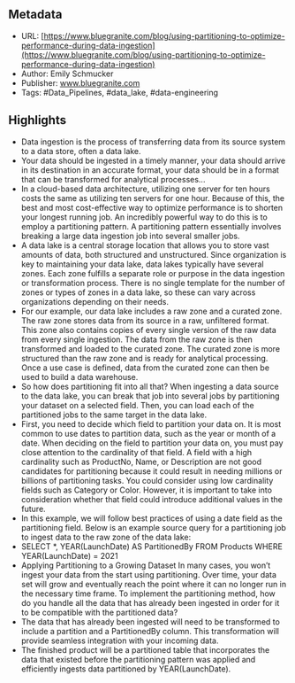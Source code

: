 ## Metadata
* URL: [https://www.bluegranite.com/blog/using-partitioning-to-optimize-performance-during-data-ingestion](https://www.bluegranite.com/blog/using-partitioning-to-optimize-performance-during-data-ingestion)
* Author: Emily Schmucker
* Publisher: www.bluegranite.com
* Tags: #Data_Pipelines, #data_lake, #data-engineering

## Highlights
* Data ingestion is the process of transferring data from its source system to a data store, often a data lake.
* Your data should be ingested in a timely manner, your data should arrive in its destination in an accurate format, your data should be in a format that can be transformed for analytical processes...
* In a cloud-based data architecture, utilizing one server for ten hours costs the same as utilizing ten servers for one hour. Because of this, the best and most cost-effective way to optimize performance is to shorten your longest running job. An incredibly powerful way to do this is to employ a partitioning pattern. A partitioning pattern essentially involves breaking a large data ingestion job into several smaller jobs.
* A data lake is a central storage location that allows you to store vast amounts of data, both structured and unstructured. Since organization is key to maintaining your data lake, data lakes typically have several zones. Each zone fulfills a separate role or purpose in the data ingestion or transformation process. There is no single template for the number of zones or types of zones in a data lake, so these can vary across organizations depending on their needs.
* For our example, our data lake includes a raw zone and a curated zone. The raw zone stores data from its source in a raw, unfiltered format. This zone also contains copies of every single version of the raw data from every single ingestion. The data from the raw zone is then transformed and loaded to the curated zone. The curated zone is more structured than the raw zone and is ready for analytical processing. Once a use case is defined, data from the curated zone can then be used to build a data warehouse.
* So how does partitioning fit into all that? When ingesting a data source to the data lake, you can break that job into several jobs by partitioning your dataset on a selected field. Then, you can load each of the partitioned jobs to the same target in the data lake.
* First, you need to decide which field to partition your data on. It is most common to use dates to partition data, such as the year or month of a date. When deciding on the field to partition your data on, you must pay close attention to the cardinality of that field. A field with a high cardinality such as ProductNo, Name, or Description are not good candidates for partitioning because it could result in needing millions or billions of partitioning tasks. You could consider using low cardinality fields such as Category or Color. However, it is important to take into consideration whether that field could introduce additional values in the future.
* In this example, we will follow best practices of using a date field as the partitioning field. Below is an example source query for a partitioning job to ingest data to the raw zone of the data lake:
* SELECT *, YEAR(LaunchDate) AS PartitionedBy FROM Products WHERE YEAR(LaunchDate) = 2021
* Applying Partitioning to a Growing Dataset In many cases, you won’t ingest your data from the start using partitioning. Over time, your data set will grow and eventually reach the point where it can no longer run in the necessary time frame. To implement the partitioning method, how do you handle all the data that has already been ingested in order for it to be compatible with the partitioned data?
* The data that has already been ingested will need to be transformed to include a partition and a PartitionedBy column. This transformation will provide seamless integration with your incoming data.
* The finished product will be a partitioned table that incorporates the data that existed before the partitioning pattern was applied and efficiently ingests data partitioned by YEAR(LaunchDate).
